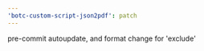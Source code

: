 ```yaml
---
'botc-custom-script-json2pdf': patch
---
```


pre-commit autoupdate, and format change for 'exclude'
